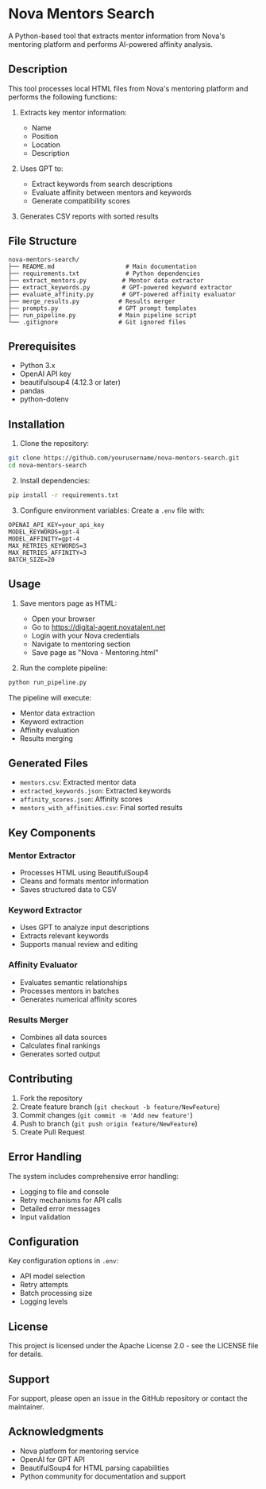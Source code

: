 # Nova Mentors Search

A Python-based tool that extracts mentor information from Nova's mentoring platform and performs AI-powered affinity analysis.

## Description

This tool processes local HTML files from Nova's mentoring platform and performs the following functions:

1. Extracts key mentor information:
   - Name
   - Position
   - Location
   - Description

2. Uses GPT to:
   - Extract keywords from search descriptions
   - Evaluate affinity between mentors and keywords
   - Generate compatibility scores

3. Generates CSV reports with sorted results

## File Structure

```
nova-mentors-search/
├── README.md                    # Main documentation
├── requirements.txt             # Python dependencies
├── extract_mentors.py          # Mentor data extractor
├── extract_keywords.py         # GPT-powered keyword extractor
├── evaluate_affinity.py        # GPT-powered affinity evaluator
├── merge_results.py           # Results merger
├── prompts.py                 # GPT prompt templates
├── run_pipeline.py            # Main pipeline script
└── .gitignore                 # Git ignored files
```

## Prerequisites

- Python 3.x
- OpenAI API key
- beautifulsoup4 (4.12.3 or later)
- pandas
- python-dotenv

## Installation

1. Clone the repository:
```bash
git clone https://github.com/yourusername/nova-mentors-search.git
cd nova-mentors-search
```

2. Install dependencies:
```bash
pip install -r requirements.txt
```

3. Configure environment variables:
Create a `.env` file with:
```
OPENAI_API_KEY=your_api_key
MODEL_KEYWORDS=gpt-4
MODEL_AFFINITY=gpt-4
MAX_RETRIES_KEYWORDS=3
MAX_RETRIES_AFFINITY=3
BATCH_SIZE=20
```

## Usage

1. Save mentors page as HTML:
   - Open your browser
   - Go to https://digital-agent.novatalent.net
   - Login with your Nova credentials
   - Navigate to mentoring section
   - Save page as "Nova - Mentoring.html"

2. Run the complete pipeline:
```bash
python run_pipeline.py
```

The pipeline will execute:
- Mentor data extraction
- Keyword extraction
- Affinity evaluation
- Results merging

## Generated Files

- `mentors.csv`: Extracted mentor data
- `extracted_keywords.json`: Extracted keywords
- `affinity_scores.json`: Affinity scores
- `mentors_with_affinities.csv`: Final sorted results

## Key Components

### Mentor Extractor
- Processes HTML using BeautifulSoup4
- Cleans and formats mentor information
- Saves structured data to CSV

### Keyword Extractor
- Uses GPT to analyze input descriptions
- Extracts relevant keywords
- Supports manual review and editing

### Affinity Evaluator
- Evaluates semantic relationships
- Processes mentors in batches
- Generates numerical affinity scores

### Results Merger
- Combines all data sources
- Calculates final rankings
- Generates sorted output

## Contributing

1. Fork the repository
2. Create feature branch (`git checkout -b feature/NewFeature`)
3. Commit changes (`git commit -m 'Add new feature'`)
4. Push to branch (`git push origin feature/NewFeature`)
5. Create Pull Request

## Error Handling

The system includes comprehensive error handling:
- Logging to file and console
- Retry mechanisms for API calls
- Detailed error messages
- Input validation

## Configuration

Key configuration options in `.env`:
- API model selection
- Retry attempts
- Batch processing size
- Logging levels

## License

This project is licensed under the Apache License 2.0 - see the LICENSE file for details.

## Support

For support, please open an issue in the GitHub repository or contact the maintainer.

## Acknowledgments

- Nova platform for mentoring service
- OpenAI for GPT API
- BeautifulSoup4 for HTML parsing capabilities
- Python community for documentation and support